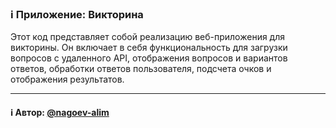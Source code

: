 ### ℹ️ Приложение: Викторина

Этот код представляет собой реализацию веб-приложения для викторины.
Он включает в себя функциональность для загрузки вопросов с удаленного API,
отображения вопросов и вариантов ответов, обработки ответов пользователя,
подсчета очков и отображения результатов.

-----
#### ℹ️ Автор: [@nagoev-alim](https://github.com/nagoev-alim)

